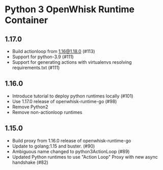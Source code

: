 <!--
#
# Licensed to the Apache Software Foundation (ASF) under one or more
# contributor license agreements.  See the NOTICE file distributed with
# this work for additional information regarding copyright ownership.
# The ASF licenses this file to You under the Apache License, Version 2.0
# (the "License"); you may not use this file except in compliance with
# the License.  You may obtain a copy of the License at
#
#     http://www.apache.org/licenses/LICENSE-2.0
#
# Unless required by applicable law or agreed to in writing, software
# distributed under the License is distributed on an "AS IS" BASIS,
# WITHOUT WARRANTIES OR CONDITIONS OF ANY KIND, either express or implied.
# See the License for the specific language governing permissions and
# limitations under the License.
#
-->

# Python 3 OpenWhisk Runtime Container

## 1.17.0
 - Build actionloop from 1.16@1.18.0 (#113)
 - Support for python-3.9 (#111)
 - Support for generating actions with virtualenvs resolving requirements.txt (#111)

## 1.16.0
  - Introduce tutorial to deploy python runtimes locally (#101)
  - Use 1.17.0 release of openwhisk-runtime-go (#98)
  - Remove Python2
  - Remove non-actionloop runtimes

## 1.15.0
  - Build proxy from 1.16.0 release of openwhisk-runtime-go
  - Update to golang:1.15 and buster. (#90)
  - Ambiguous name changed to python3ActionLoop (#89)
  - Updated Python runtimes to use "Action Loop" Proxy with new async handshake (#82)

